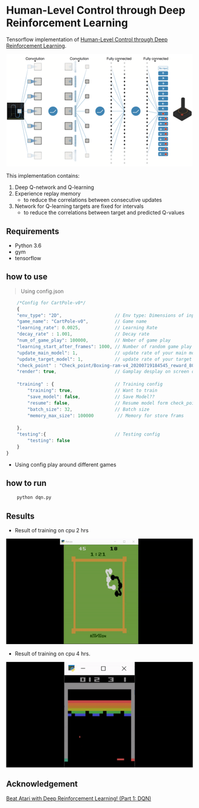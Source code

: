 
# Human-Level Control through Deep Reinforcement Learning

Tensorflow implementation of [Human-Level Control through Deep Reinforcement Learning](https://web.stanford.edu/class/psych209/Readings/MnihEtAlHassibis15NatureControlDeepRL.pdf).

![model](assets/model.png)

This implementation contains:

1. Deep Q-network and Q-learning
2. Experience replay memory
    - to reduce the correlations between consecutive updates
3. Network for Q-learning targets are fixed for intervals
    - to reduce the correlations between target and predicted Q-values

## Requirements
   - Python 3.6
   - gym
   - tensorflow

## how to use
> Using config.json
```js
    /*Config for CartPole-v0*/
    {   
    "env_type": "2D",                    // Env type: Dimensions of input game state 2D or 3D "Box2d has 2d env and Atari has 3d env but if you use atari ram has env type 2d"
    "game_name": "CartPole-v0",          // Game name
    "learning_rate": 0.0025,             // Learning Rate
    "decay_rate" : 1.001,                // Decay rate
    "num_of_game_play": 100000,          // Nmber of game play
    "learning_start_after_frames": 1000, // Number of random game play before learning
    "update_main_model": 1,              // update rate of your main model
    "update_target_model": 1,            // update rate of your target model
    "check_point" : "Check_point/Boxing-ram-v4_20200719184545_reward_80.0_frames_2816825.h5", // Check point path for resume or testing
    "render": true,                      // Gamplay desplay on screen or not 

    "training" : {                       // Training config
        "training": true,                // Want to train
        "save_model": false,             // Save Model??
        "resume": false,                 // Resume model form check_point path
        "batch_size": 32,                // Batch size
        "memory_max_size": 100000         // Memory for store frams
        
    },
    "testing":{                          // Testing config
        "testing": false
    }
}
```
- Using config play around different games  

## how to run
```sh
    python dqn.py
```

## Results

- Result of training on cpu 2 hrs

![best](assets/boxing.gif)

- Result of training on cpu 4 hrs.

![best](assets/breakout.gif)


## Acknowledgement

[Beat Atari with Deep Reinforcement Learning! (Part 1: DQN)](abecominghuman.ai/lets-build-an-atari-ai-part-1-dqn-df57e8ff3b26)
